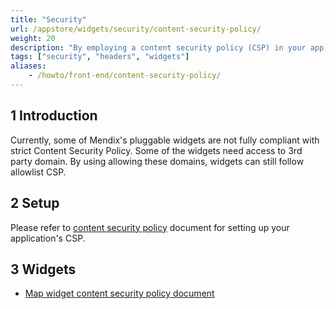 ```yaml
---
title: "Security"
url: /appstore/widgets/security/content-security-policy/
weight: 20
description: "By employing a content security policy (CSP) in your app, you can protect it from malicious content which might try to take advantage of the app's trusted web page context."
tags: ["security", "headers", "widgets"]
aliases:
    - /howto/front-end/content-security-policy/
---
```


## 1 Introduction

Currently, some of Mendix's pluggable widgets are not fully compliant with strict Content Security Policy. Some of the widgets need access to 3rd party domain. By using allowing these domains, widgets can still follow allowlist CSP.

## 2 Setup

Please refer to [content security policy](/howto/security/csp/) document for setting up your application's CSP.

## 3 Widgets

* [Map widget content security policy document](/appstore/widgets/security/content-security-policy/map)

